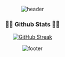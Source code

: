 <div align="center">

  ![header](https://capsule-render.vercel.app/api?type=waving&color=gradient&customColorList=6&text=cussle&animation=fadeIn&height=200&fontAlignY=35)

  <h3>👨‍💻 Github Stats 👨‍💻</h3>

  [![GitHub Streak](https://streak-stats.demolab.com?user=cussle&theme=transparent&border_radius=5)](https://git.io/streak-stats)
  <!--
  <h3>💎 Tech Stack 💎</h3>

  ![html](https://img.shields.io/badge/HTML-239120?style=for-the-badge&logo=html5&logoColor=white)
  
  ![css](https://img.shields.io/badge/CSS-239120?&style=for-the-badge&logo=css3&logoColor=white)
  
  ![js](https://img.shields.io/badge/JavaScript-F7DF1E?style=for-the-badge&logo=JavaScript&logoColor=white)
  
  
  
  <h3>📚 Studying 📚</h3>
-->

  <!-- ![Top Langs](https://github-readme-stats.vercel.app/api/top-langs/?username=cussle&layout=compact) -->


  ![footer](https://capsule-render.vercel.app/api?section=footer&type=waving&color=gradient&customColorList=30)
</div>


<!--
**cussle/cussle** is a ✨ _special_ ✨ repository because its `README.md` (this file) appears on your GitHub profile.

Here are some ideas to get you started:

- 🔭 I’m currently working on ...
- 🌱 I’m currently learning ...
- 👯 I’m looking to collaborate on ...
- 🤔 I’m looking for help with ...
- 💬 Ask me about ...
- 📫 How to reach me: ...
- 😄 Pronouns: ...
- ⚡ Fun fact: ...
-->
